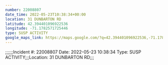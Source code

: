 ```yaml
---
number: 22008807
date_time: 2022-05-23T10:38:34+00:00
location: 31 DUNBARTON RD
latitude: 42.394401096922536
longitude: -71.1782571725446
type: SUSP ACTIVITY
google_maps_link: https://maps.google.com/?q=42.394401096922536,-71.1782571725446
---
```


;;;;;;Incident #: 22008807  Date: 2022-05-23 10:38:34   Type: SUSP ACTIVITY;;;Location: 31 DUNBARTON RD;;;
